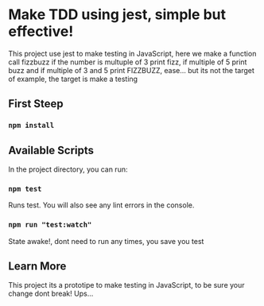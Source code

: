 # Make TDD using jest, simple but effective!

This project use jest to make testing in JavaScript, here we make a function call fizzbuzz
if the number is multuple of 3 print fizz, if multiple of 5 print buzz and if multiple
of 3 and 5 print FIZZBUZZ, ease... but its not the target of example, the target is make
a testing

## First Steep

### `npm install`

## Available Scripts

In the project directory, you can run:

### `npm test`

Runs test.
You will also see any lint errors in the console.

### `npm run "test:watch"`

State awake!, dont need to run any times, you save you test

## Learn More

This project its a prototipe to make testing in JavaScript, to be sure your change dont break! Ups...
